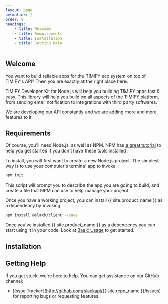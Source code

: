 ```yaml
---
layout: page
permalink: /
order: 0
headings:
    - title: Welcome
    - title: Requirements
    - title: Installation
    - title: Getting Help
---
```


## Welcome

You want to build reliable apps for the TIMIFY eco system on top of TIMIFY's  API? Then you are exactly at the right place here.

TIMIFY Developer Kit for Node.js will help you building TIMIFY apps fast & easy. This library will help you build on all aspects of the TIMIFY platform, from sending email notification to integrations with third party softwares.

We are developing our API constantly and we are adding more and more features to it.

## Requirements

Of course, you'll need Node.js, as well as NPM. NPM has
[a great tutorial](https://docs.npmjs.com/getting-started/installing-node) to help you get started if you don't have
these tools installed.

To install, you will first want to create a new Node.js project. The simplest way is to use your computer's terminal app
to invoke

```bash
npm init
```

This script will prompt you to describe the app you are going to build, and create a file that NPM can use to help
manage your project.

Once you have a working project, you can install {{ site.product_name }} as a dependency by invoking

```bash
npm install @slack/client --save
```

Once you've installed {{ site.product_name }} as a dependency you can start using it in your code. Look at
[Basic Usage](basic_usage.html) to get started.

## Installation

## Getting Help

If you get stuck, we're here to help. You can get assistance on our GitHub channel:

* [Issue Tracker](http://github.com/slackapi/{{ site.repo_name }}/issues) for reporting bugs or requesting features.